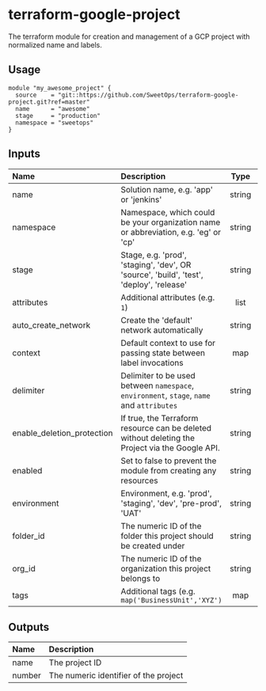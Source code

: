 # terraform-google-project

The terraform module for creation and management of a GCP project with normalized name and labels.

## Usage

```hcl
module "my_awesome_project" {
  source    = "git::https://github.com/SweetOps/terraform-google-project.git?ref=master"
  name      = "awesome"
  stage     = "production"
  namespace = "sweetops"
}
```

## Inputs


| Name                       | Description                                                                                     |  Type  |  Default  | Required |
|:---------------------------|:------------------------------------------------------------------------------------------------|:------:|:---------:|:--------:|
| name                       | Solution name, e.g. 'app' or 'jenkins'                                                          | string |    n/a    |   yes    |
| namespace                  | Namespace, which could be your organization name or abbreviation, e.g. 'eg' or 'cp'             | string |    n/a    |   yes    |
| stage                      | Stage, e.g. 'prod', 'staging', 'dev', OR 'source', 'build', 'test', 'deploy', 'release'         | string |    n/a    |   yes    |
| attributes                 | Additional attributes (e.g. `1`)                                                                |  list  |   `[]`    |    no    |
| auto_create_network        | Create the 'default' network automatically                                                      | string | `"true"`  |    no    |
| context                    | Default context to use for passing state between label invocations                              |  map   |   `{}`    |    no    |
| delimiter                  | Delimiter to be used between `namespace`, `environment`, `stage`, `name` and `attributes`       | string |   `"-"`   |    no    |
| enable_deletion_protection | If true, the Terraform resource can be deleted without deleting the Project via the Google API. | string | `"false"` |    no    |
| enabled                    | Set to false to prevent the module from creating any resources                                  | string | `"true"`  |    no    |
| environment                | Environment, e.g. 'prod', 'staging', 'dev', 'pre-prod', 'UAT'                                   | string |   `""`    |    no    |
| folder_id                  | The numeric ID of the folder this project should be created under                               | string |   `""`    |    no    |
| org_id                     | The numeric ID of the organization this project belongs to                                      | string |   `""`    |    no    |
| tags                       | Additional tags (e.g. `map('BusinessUnit','XYZ')`                                               |  map   |   `{}`    |    no    |

## Outputs

| Name   | Description                           |
|:-------|:--------------------------------------|
| name   | The project ID                        |
| number | The numeric identifier of the project |
